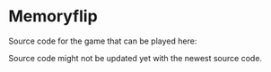 # Memoryflip
Source code for the game that can be played here: 

Source code might not be updated yet with the newest source code.
